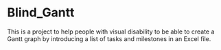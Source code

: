 # Blind_Gantt
This is a project to help  people with visual disability to be able to create a Gantt graph by introducing a  list of tasks and milestones in an Excel file.
